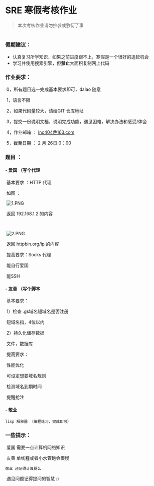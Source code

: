  # SRE 寒假考核作业

>
>
>本次考核作业请勿抄袭或敷衍了事
>
>

#  

### 假期建议：

+ 认真复习所学知识，如果之前进度跟不上，寒假是一个很好的追赶机会
+ 学习并使用搜索引擎，但**禁止**大面积复制网上代码



### 作业要求：

​	0，所有题目选一完成基本要求即可，dalao 随意

​	1，语言不限

​	2，如果代码量较大，请给GIT 仓库地址

​	3，提交一份说明文档，说明完成功能，遇见困难，解决办法和感受/体会

​	4，作业邮箱 ： lnc404@163.com

​	5，截至日期 ： 2 月 26日 0：00





### 题目 ：



####  - 爱国 （写个代理



​		基本要求 ：HTTP 代理

​			如图 ：

​			![1.PNG](https://i.loli.net/2019/01/25/5c4a6d9133b2c.png)



​			返回 192.168.1.2 的内容

​	

​      		      ![2.PNG](https://i.loli.net/2019/01/25/5c4a6e2b510e2.png)		

​			返回 httpbin.org/ip 的内容



​		提高要求：Socks 代理

​			能自行爱国

​			能SSH

#### - 友善 （写个脚本



​	基本要求： 

​		1）检查 .gs域名短域名是否注册

​			短域名指，4位以内
            
            

​		2）持久化储存数据 	

​			文件，数据库



​	提高要求：

​		性能优化

​		可设定想要域名规则

​		检测域名到期时间 

​		提醒抢注


#### - 敬业 

    lisp 解释器 （编程练习，完成即可）
    


### 一些提示：

​	爱国 需要一点计算机网络知识

​	友善 单线程或者小水管跑会很慢

    敬业 还记得计算器么

​	遇见问题记得提问的智慧  :)

